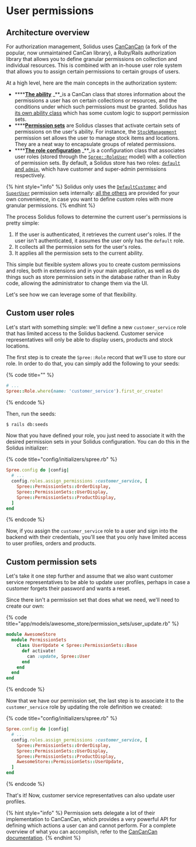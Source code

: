 # User permissions

## Architecture overview

For authorization management, Solidus uses [CanCanCan](https://github.com/CanCanCommunity/cancancan) \(a fork of the popular, now unmaintained CanCan library\), a Ruby/Rails authorization library that allows you to define granular permissions on collection and individual resources. This is combined with an in-house user role system that allows you to assign certain permissions to certain groups of users.

At a high level, here are the main concepts in the authorization system:

* \*\*\*\*[**The ability**](https://github.com/CanCanCommunity/cancancan#define-abilities) _\*\*_is a CanCan class that stores information about the permissions a user has on certain collections or resources, and the conditions under which such permissions must be granted. Solidus has [its own ability class](https://github.com/solidusio/solidus/blob/master/core/app/models/spree/ability.rb) which has some custom logic to support permission sets.
* \*\*\*\*[**Permission sets**](https://github.com/solidusio/solidus/tree/master/core/lib/spree/permission_sets) are Solidus classes that activate certain sets of permissions on the user's ability. For instance, the [`StockManagement`](https://github.com/solidusio/solidus/blob/master/core/lib/spree/permission_sets/stock_management.rb) permission set allows the user to manage stock items and locations. They are a neat way to encapsulate groups of related permissions.
* \*\*\*\*[**The role configuration**](https://github.com/solidusio/solidus/blob/master/core/lib/spree/core/role_configuration.rb) _\*\*_is a configuration class that associates user roles \(stored through the [`Spree::RoleUser`](https://github.com/solidusio/solidus/blob/master/core/app/models/spree/role_user.rb) model\) with a collection of permission sets. By default, a Solidus store has two roles: [`default` and `admin`](https://github.com/solidusio/solidus/blob/master/core/lib/spree/app_configuration.rb#L492), which have customer and super-admin permissions respectively.

{% hint style="info" %}
Solidus only uses the [`DefaultCustomer`](https://github.com/solidusio/solidus/blob/master/core/lib/spree/permission_sets/default_customer.rb) and [`SuperUser`](https://github.com/solidusio/solidus/blob/master/core/lib/spree/permission_sets/super_user.rb) permission sets internally: [all the others](https://github.com/solidusio/solidus/tree/master/core/lib/spree/permission_sets) are provided for your own convenience, in case you want to define custom roles with more granular permissions.
{% endhint %}

The process Solidus follows to determine the current user's permissions is pretty simple:

1. If the user is authenticated, it retrieves the current user's roles. If the user isn't authenticated, it assumes the user only has the `default` role.
2. It collects all the permission sets for the user's roles.
3. It applies all the permission sets to the current ability.

This simple but flexible system allows you to create custom permissions and roles, both in extensions and in your main application, as well as do things such as store permission sets in the database rather than in Ruby code, allowing the administrator to change them via the UI.

Let's see how we can leverage some of that flexibility.

## Custom user roles

Let's start with something simple: we'll define a new `customer_service` role that has limited access to the Solidus backend. Customer service representatives will only be able to display users, products and stock locations.

The first step is to create the `Spree::Role` record that we'll use to store our role. In order to do that, you can simply add the following to your seeds:

{% code title="" %}
```ruby
# ...
Spree::Role.where(name: 'customer_service').first_or_create!
```
{% endcode %}

Then, run the seeds:

```bash
$ rails db:seeds
```

Now that you have defined your role, you just need to associate it with the desired permission sets in your Solidus configuration. You can do this in the Solidus initializer:

{% code title="config/initializers/spree.rb" %}
```ruby
Spree.config do |config|
  # ...
  config.roles.assign_permissions :customer_service, [
    Spree::PermissionSets::OrderDisplay,
    Spree::PermissionSets::UserDisplay,
    Spree::PermissionSets::ProductDisplay,
  ]
end
```
{% endcode %}

Now, if you assign the `customer_service` role to a user and sign into the backend with their credentials, you'll see that you only have limited access to user profiles, orders and products.

## Custom permission sets

Let's take it one step further and assume that we also want customer service representatives to be able to update user profiles, perhaps in case a customer forgets their password and wants a reset.

Since there isn't a permission set that does what we need, we'll need to create our own:

{% code title="app/models/awesome\_store/permission\_sets/user\_update.rb" %}
```ruby
module AwesomeStore
  module PermissionSets
    class UserUpdate < Spree::PermissionSets::Base
      def activate!
        can :update, Spree::User
      end
    end
  end
end
```
{% endcode %}

Now that we have our permission set, the last step is to associate it to the `customer_service` role by updating the role definition we created:

{% code title="config/initializers/spree.rb" %}
```ruby
Spree.config do |config|
  # ...
  config.roles.assign_permissions :customer_service, [
    Spree::PermissionSets::OrderDisplay,
    Spree::PermissionSets::UserDisplay,
    Spree::PermissionSets::ProductDisplay,
    AwesomeStore::PermissionSets::UserUpdate,
  ]
end
```
{% endcode %}

That's it! Now, customer service representatives can also update user profiles.

{% hint style="info" %}
Permission sets delegate a lot of their implementation to CanCanCan, which provides a very powerful API for defining which actions a user can and cannot perform. For a complete overview of what you can accomplish, refer to the [CanCanCan documentation](https://github.com/CanCanCommunity/cancancan).
{% endhint %}


